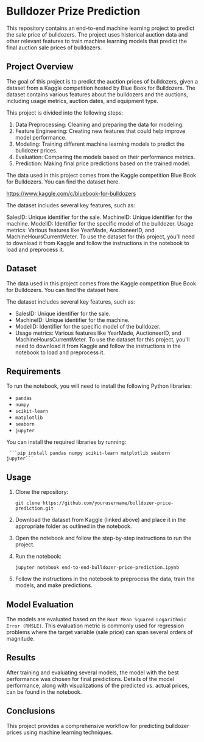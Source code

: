 # Bulldozer Prize Prediction

This repository contains an end-to-end machine learning project to predict the sale price of bulldozers. The project uses historical auction data and other relevant features to train machine learning models that predict the final auction sale prices of bulldozers.

## Project Overview
The goal of this project is to predict the auction prices of bulldozers, given a dataset from a Kaggle competition hosted by Blue Book for Bulldozers. The dataset contains various features about the bulldozers and the auctions, including usage metrics, auction dates, and equipment type.

This project is divided into the following steps:

1. Data Preprocessing: Cleaning and preparing the data for modeling.
2. Feature Engineering: Creating new features that could help improve model performance.
3. Modeling: Training different machine learning models to predict the bulldozer prices.
4. Evaluation: Comparing the models based on their performance metrics.
5. Prediction: Making final price predictions based on the trained model.

The data used in this project comes from the Kaggle competition Blue Book for Bulldozers. You can find the dataset here.

https://www.kaggle.com/c/bluebook-for-bulldozers

The dataset includes several key features, such as:

SalesID: Unique identifier for the sale.
MachineID: Unique identifier for the machine.
ModelID: Identifier for the specific model of the bulldozer.
Usage metrics: Various features like YearMade, AuctioneerID, and MachineHoursCurrentMeter.
To use the dataset for this project, you'll need to download it from Kaggle and follow the instructions in the notebook to load and preprocess it.

## Dataset
The data used in this project comes from the Kaggle competition Blue Book for Bulldozers. You can find the dataset here.

The dataset includes several key features, such as:

* SalesID: Unique identifier for the sale.
* MachineID: Unique identifier for the machine.
* ModelID: Identifier for the specific model of the bulldozer.
* Usage metrics: Various features like YearMade, AuctioneerID, and MachineHoursCurrentMeter.
To use the dataset for this project, you'll need to download it from Kaggle and follow the instructions in the notebook to load and preprocess it.

## Requirements
To run the notebook, you will need to install the following Python libraries:
* `pandas`
* `numpy`
* `scikit-learn`
* `matplotlib`
* `seaborn`
* `jupyter`

You can install the required libraries by running:

     ```pip install pandas numpy scikit-learn matplotlib seaborn jupyter```

## Usage
1. Clone the repository:

    ```git clone https://github.com/yourusername/bulldozer-price-prediction.git```

2. Download the dataset from Kaggle (linked above) and place it in the appropriate folder as outlined in the notebook.
3. Open the notebook and follow the step-by-step instructions to run the project.
4. Run the notebook:

    ```jupyter notebook end-to-end-bulldozer-price-prediction.ipynb```

5. Follow the instructions in the notebook to preprocess the data, train the models, and make predictions.

## Model Evaluation
The models are evaluated based on the `Root Mean Squared Logarithmic Error (RMSLE)`. This evaluation metric is commonly used for regression problems where the target variable (sale price) can span several orders of magnitude.

## Results
After training and evaluating several models, the model with the best performance was chosen for final predictions. Details of the model performance, along with visualizations of the predicted vs. actual prices, can be found in the notebook.

## Conclusions
This project provides a comprehensive workflow for predicting bulldozer prices using machine learning techniques.


